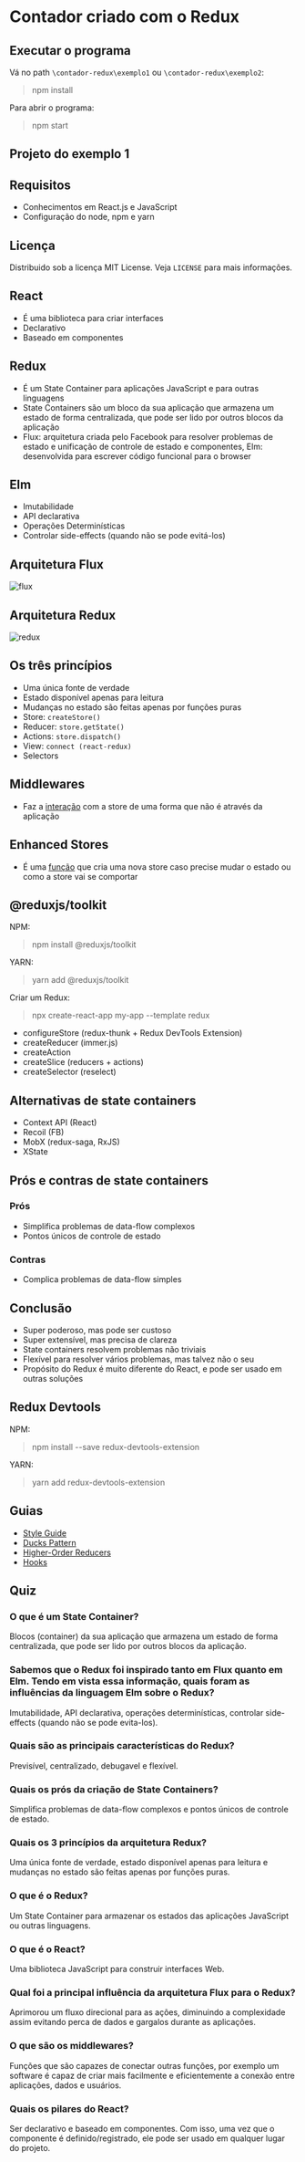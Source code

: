 # Contador criado com o Redux
## Executar o programa
Vá no path `\contador-redux\exemplo1` ou `\contador-redux\exemplo2`:
>npm install

Para abrir o programa:
>npm start

## Projeto do exemplo 1

## Requisitos
- Conhecimentos em React.js e JavaScript
- Configuração do node, npm e yarn

## Licença
Distribuido sob a licença MIT License. Veja `LICENSE` para mais informações.

## React 
- É uma biblioteca para criar interfaces
- Declarativo
- Baseado em componentes

## Redux 
- É um State Container para aplicações JavaScript e para outras linguagens
- State Containers são um bloco da sua aplicação que armazena um estado de forma centralizada, que pode ser lido por outros blocos da aplicação
- Flux: arquitetura criada pelo Facebook para resolver problemas de estado e unificação de controle de estado e componentes, Elm: desenvolvida para escrever código funcional para o browser

## Elm
- Imutabilidade
- API declarativa
- Operações Determinísticas
- Controlar side-effects (quando não se pode evitá-los)

## Arquitetura Flux
![flux](https://user-images.githubusercontent.com/72028645/131545549-f1bc42b0-a011-450d-9f89-8903b9bfdcaa.png)

## Arquitetura Redux
![redux](https://user-images.githubusercontent.com/72028645/131546580-7da502a9-ecbb-4d43-9ff1-62cef74eb708.jpg)

## Os três princípios
- Uma única fonte de verdade
- Estado disponível apenas para leitura
- Mudanças no estado são feitas apenas por funções puras
- Store: `createStore()`
- Reducer: `store.getState()`
- Actions: `store.dispatch()`
- View: `connect (react-redux)`
- Selectors

## Middlewares
- Faz a [interação](https://redux.js.org/understanding/history-and-design/middleware) com a store de uma forma que não é através da aplicação

## Enhanced Stores
- É uma [função](https://chariotsolutions.com/blog/post/redux-middleware-and-enhancers-getting-redux-to-log-debug-and-process-async-work/) que cria uma nova store caso precise mudar o estado ou como a store vai se comportar 

## @reduxjs/toolkit
NPM:
>npm install @reduxjs/toolkit

YARN:
>yarn add @reduxjs/toolkit

Criar um Redux:
>npx create-react-app my-app --template redux

- configureStore (redux-thunk + Redux DevTools Extension)
- createReducer (immer.js)
- createAction
- createSlice (reducers + actions)
- createSelector (reselect)

## Alternativas de state containers
- Context API (React)
- Recoil (FB)
- MobX (redux-saga, RxJS)
- XState

## Prós e contras de state containers
### Prós
- Simplifica problemas de data-flow complexos
- Pontos únicos de controle de estado

### Contras
- Complica problemas de data-flow simples

## Conclusão
- Super poderoso, mas pode ser custoso
- Super extensível, mas precisa de clareza
- State containers resolvem problemas não triviais 
- Flexível para resolver vários problemas, mas talvez não o seu
- Propósito do Redux é muito diferente do React, e pode ser usado em outras soluções

## Redux Devtools
NPM:
>npm install --save redux-devtools-extension

YARN:
>yarn add redux-devtools-extension

## Guias
- [Style Guide](https://redux.js.org/style-guide/style-guide/)
- [Ducks Pattern](https://medium.com/@matthew.holman/what-is-redux-ducks-46bcb1ad04b7)
- [Higher-Order Reducers](https://www.digitalocean.com/community/tutorials/redux-higher-order-reducers)
- [Hooks](https://react-redux.js.org/api/hooks)

## Quiz
### O que é um State Container?
Blocos (container) da sua aplicação que armazena um estado de forma centralizada, que pode ser lido por outros blocos da aplicação.

### Sabemos que o Redux foi inspirado tanto em Flux quanto em Elm. Tendo em vista essa informação, quais foram as influências da linguagem Elm sobre o Redux?
Imutabilidade, API declarativa, operações determinísticas, controlar side-effects (quando não se pode evita-los).

### Quais são as principais características do Redux?
Previsível, centralizado, debugavel e flexível.

### Quais os prós da criação de State Containers?
Simplifica problemas de data-flow complexos e pontos únicos de controle de estado.

### Quais os 3 princípios da arquitetura Redux?
Uma única fonte de verdade, estado disponível apenas para leitura e mudanças no estado são feitas apenas por funções puras.

### O que é o Redux?
Um State Container para armazenar os estados das aplicações JavaScript ou outras linguagens.

### O que é o React?
Uma biblioteca JavaScript para construir interfaces Web.

### Qual foi a principal influência da arquitetura Flux para o Redux?
Aprimorou um fluxo direcional para as ações, diminuindo a complexidade assim evitando perca de dados e gargalos durante as aplicações.

### O que são os middlewares?
Funções que são capazes de conectar outras funções, por exemplo um software é capaz de criar mais facilmente e eficientemente a conexão entre aplicações, dados e usuários.

### Quais os pilares do React?
Ser declarativo e baseado em componentes. Com isso, uma vez que o componente é definido/registrado, ele pode ser usado em qualquer lugar do projeto.
